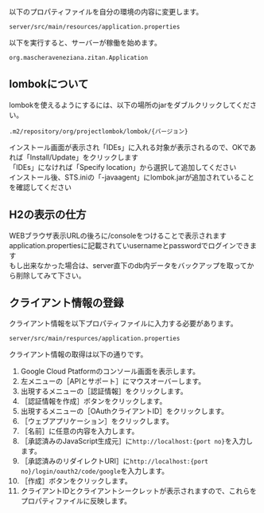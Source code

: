 以下のプロパティファイルを自分の環境の内容に変更します。
```
server/src/main/resources/application.properties
```

以下を実行すると、サーバーが稼働を始めます。
```
org.mascheraveneziana.zitan.Application
```

## lombokについて
lombokを使えるようにするには、以下の場所のjarをダブルクリックしてください。
```
.m2/repository/org/projectlombok/lombok/{バージョン}
```
インストール画面が表示され「IDEs」に入れる対象が表示されるので、OKであれば「Install/Update」をクリックします  
「IDEs」になければ「Specify location」から選択して追加してください  
インストール後、STS.iniの「-javaagent」にlombok.jarが追加されていることを確認してください      
## H2の表示の仕方  
WEBブラウザ表示URLの後ろに/consoleをつけることで表示されます  
application.propertiesに記載されていusernameとpasswordでログインできます  
もし出来なかった場合は、server直下のdb内データをバックアップを取ってから削除してみて下さい。
## クライアント情報の登録
クライアント情報を以下プロパティファイルに入力する必要があります。
```
server/src/main/respurces/application.properties
```
クライアント情報の取得は以下の通りです。
1. Google Cloud Ptatformのコンソール画面を表示します。
1. 左メニューの［APIとサポート］にマウスオーバーします。
1. 出現するメニューの［認証情報］をクリックします。
1. ［認証情報を作成］ボタンをクリックします。
1. 出現するメニューの［OAuthクライアントID］をクリックします。
1. ［ウェブアプリケーション］をクリックします。
1. ［名前］に任意の内容を入力します。
1. ［承認済みのJavaScript生成元］に`http://localhost:{port no}`を入力します。
1. ［承認済みのリダイレクトURI］に`http://localhost:{port no}/login/oauth2/code/google`を入力します。
1. ［作成］ボタンをクリックします。
1. クライアントIDとクライアントシークレットが表示されますので、これらをプロパティファイルに反映します。
